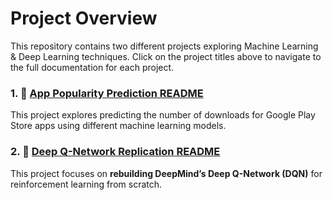 # Project Overview

This repository contains two different projects exploring Machine Learning & Deep Learning techniques.
Click on the project titles above to navigate to the full documentation for each project.

### 1. 📁 [App Popularity Prediction README](App_Popularity_Prediction/README.md)
This project explores predicting the number of downloads for Google Play Store apps using different machine learning models.

### 2. 📁 [Deep Q-Network Replication README](Deep_Q-Network_Replication/README.md)
This project focuses on **rebuilding DeepMind’s Deep Q-Network (DQN)** for reinforcement learning from scratch.